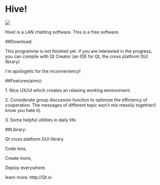 # Hive!

![](http://7xpqkc.dl1.z0.glb.clouddn.com/HiveIcon.png)

<p>Hive! is a LAN chatting software. This is a free software.</p>
##Download:
<p>This programme is not finished yet. if you are interested in the progress, you can compile with Qt Creator (an IDE for Qt, the cross platform GUI library)</p>
<p>I'm apologetic for the inconveniency!</p>
##Features(aims):
<p>1. Nice UX/UI which creates an relaxing working environment.</p>
<p>2. Considerate group discussion function to optimize the efficiency of cooperation. The messages of different topic won't mix messily together(I know you hate it).</p>
<p>3. Some helpful utilities in daily life.</p> 

##Library:
<p>Qt cross platform GUI library.</p>
<p>Code less,</p>
<p>Create more,</p>
<p>Deploy everywhere.</p>
<p>learn more: http://Qt.io</p>
